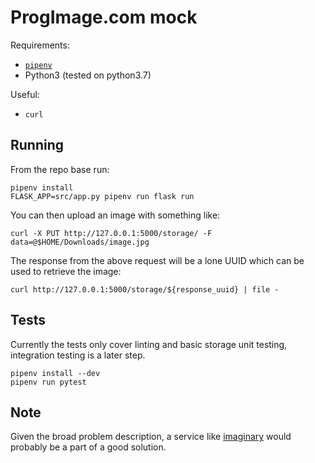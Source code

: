 # ProgImage.com mock

Requirements:

 * [`pipenv`](https://github.com/pypa/pipenv)
 * Python3 (tested on python3.7)

Useful:
 * `curl`

## Running
From the repo base run:

```
pipenv install
FLASK_APP=src/app.py pipenv run flask run
```

You can then upload an image with something like:
```
curl -X PUT http://127.0.0.1:5000/storage/ -F data=@$HOME/Downloads/image.jpg
```

The response from the above request will be a lone UUID which can be used to retrieve the image:
```
curl http://127.0.0.1:5000/storage/${response_uuid} | file -
```

## Tests
Currently the tests only cover linting and basic storage unit testing, integration testing is a later step.
```
pipenv install --dev
pipenv run pytest
```


## Note
Given the broad problem description, a service like [imaginary](https://github.com/h2non/imaginary) would probably be a part of a good solution.
